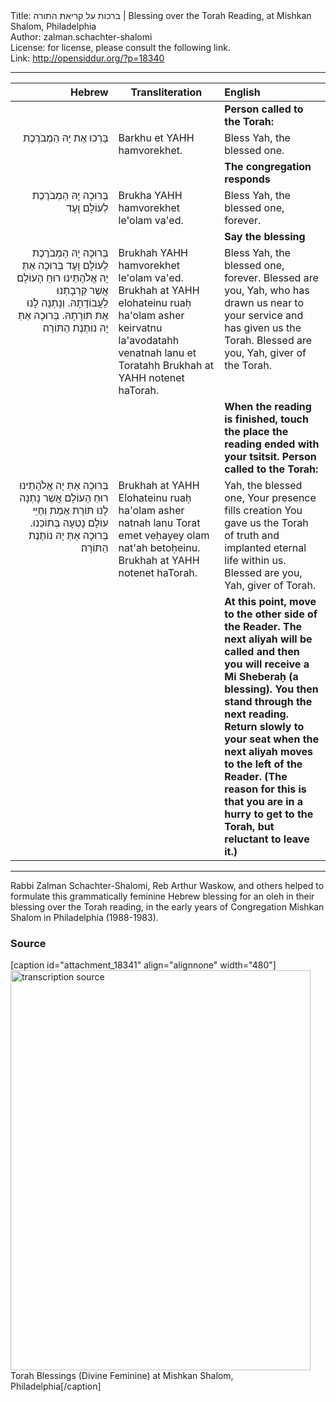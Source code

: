 <html>
<head></head>
<body>
Title: ברכות על קריאת התורה | Blessing over the Torah Reading, at Mishkan Shalom, Philadelphia<br />
Author: zalman.schachter-shalomi<br />
License: for license, please consult the following link.<br />
Link: <a href="http://opensiddur.org/?p=18340">http://opensiddur.org/?p=18340</a>
<p />
<hr />

<table style="margin-left: auto;margin-right: auto;" class="draggable">
<thead><tr><th id="x" style="text-align: right;">Hebrew</th><th>Transliteration</th><th style="text-align: left;">English</th></tr></thead>
<tbody>
<tr><td style="vertical-align:top;" width="32%">
<div class="liturgy" style="text-align: right;"><span lang="he">

</span></div>
</td>
 
<td style="vertical-align:top;" width="33%">
<div class="english">

</span></div>
</td>
 
<td style="vertical-align:top;" width="33%">
<div class="english">
<strong>Person called to the Torah:</strong>
</div>
</td></tr>


<tr><td style="vertical-align:top;" width="32%">
<div class="liturgy" style="text-align: right;"><span lang="he">
בָּרְכוּ אֶת יָהּ הַמְבֹרֶכֶת
</span></div>
</td>
 
<td style="vertical-align:top;" width="33%">
<div class="english">
Barkhu et YAHH hamvorekhet.
</span></div>
</td>
 
<td style="vertical-align:top;" width="33%">
<div class="english">
Bless Yah, the blessed one.
</div>
</td></tr>


<tr><td style="vertical-align:top;" width="32%">
<div class="liturgy" style="text-align: right;"><span lang="he">

</span></div>
</td>
 
<td style="vertical-align:top;" width="33%">
<div class="english">

</span></div>
</td>
 
<td style="vertical-align:top;" width="33%">
<div class="english">
<strong>The congregation responds</strong>
</div>
</td></tr>


<tr><td style="vertical-align:top;" width="32%">
<div class="liturgy" style="text-align: right;"><span lang="he">
בְּרוּכָה יָהּ הַמְבֹרֶכֶת לְעוֹלָם וָעֶד
</span></div>
</td>
 
<td style="vertical-align:top;" width="33%">
<div class="english">
Brukha YAHH hamvorekhet le'olam va'ed.
</span></div>
</td>
 
<td style="vertical-align:top;" width="33%">
<div class="english">
Bless Yah, the blessed one, forever.
</div>
</td></tr>


<tr><td style="vertical-align:top;" width="32%">
<div class="liturgy" style="text-align: right;"><span lang="he">

</span></div>
</td>
 
<td style="vertical-align:top;" width="33%">
<div class="english">

</span></div>
</td>
 
<td style="vertical-align:top;" width="33%">
<div class="english">
<strong>Say the blessing</strong>
</div>
</td></tr>


<tr><td style="vertical-align:top;" width="32%">
<div class="liturgy" style="text-align: right;"><span lang="he">
בְּרוּכָה יָהּ הַמְבֹרֶכֶת לְעוֹלָם וָעֶד
בְּרוּכָה אַתְּ יָהּ אֱלֹהָתֵינוּ רוּחַ הָעוֹלָם
אֲשֶׁר קֵרְבָתְנוּ לַעֲבוֹדָתָהּ.
וְנָתְנָה לָנוּ אֶת תּוֹרָתָהּ.
בְּרוּכָה אַתְּ יָהּ נוֹתֶנֶת הַתּוֹרָה׃
</span></div>
</td>
 
<td style="vertical-align:top;" width="33%">
<div class="english">
Brukhah YAHH hamvorekhet le'olam va'ed.
Brukhah at YAHH elohateinu ruaḥ ha'olam
asher keirvatnu la'avodatahh
venatnah lanu et Toratahh
Brukhah at YAHH notenet haTorah.
</span></div>
</td>
 
<td style="vertical-align:top;" width="33%">
<div class="english">
Bless Yah, the blessed one, forever.
Blessed are you, Yah, 
who has drawn us near to your service 
and has given us the Torah.
Blessed are you, Yah, giver of the Torah.
</div>
</td></tr>


<tr><td style="vertical-align:top;" width="32%">
<div class="liturgy" style="text-align: right;"><span lang="he">

</span></div>
</td>
 
<td style="vertical-align:top;" width="33%">
<div class="english">

</span></div>
</td>
 
<td style="vertical-align:top;" width="33%">
<div class="english">
<strong>When the reading is finished, touch the place the reading ended with your tsitsit.
Person called to the Torah:</strong>
</div>
</td></tr>


<tr><td style="vertical-align:top;" width="32%">
<div class="liturgy" style="text-align: right;"><span lang="he">
בְּרוּכָה אַתְּ יָה אֱלֹהָתֵינוּ רוּחַ הָעוֹלָם
אֲשֶׁר נָתְנָה לָנוּ תּוֹרַת אֶמֶת
וְחַיֵּי עוֹלָם נָטְעָה בְּתוֹכֵנוּ.
בְּרוּכָה אַתְּ יָהּ נוֹתֶנֶת הַתּוֹרָה׃
</span></div>
</td>
 
<td style="vertical-align:top;" width="33%">
<div class="english">
Brukhah at YAHH Elohateinu ruaḥ ha'olam
asher natnah lanu Torat emet
veḥayey olam nat'ah betoḥeinu.
Brukhah at YAHH notenet haTorah.
</span></div>
</td>
 
<td style="vertical-align:top;" width="33%">
<div class="english">
Yah, the blessed one, Your presence fills creation
You gave us the Torah of truth
and implanted eternal life within us.
Blessed are you, Yah, giver of Torah.
</div>
</td></tr>


<tr><td style="vertical-align:top;" width="32%">
<div class="liturgy" style="text-align: right;"><span lang="he">

</span></div>
</td>
 
<td style="vertical-align:top;" width="33%">
<div class="english">

</span></div>
</td>
 
<td style="vertical-align:top;" width="33%">
<div class="english">
<strong>At this point, move to the other side of the Reader. The next aliyah will be called and then you will receive a Mi Sheberaḥ (a blessing). You then stand through the next reading. Return slowly to your seat when the next aliyah moves to the left of the Reader. (The reason for this is that you are in a hurry to get to the Torah, but reluctant to leave it.)</strong>
</div>
</td></tr>
</tbody></table>

<hr />

Rabbi Zalman Schachter-Shalomi, Reb Arthur Waskow, and others helped to formulate this grammatically feminine Hebrew blessing for an oleh in their blessing over the Torah reading, in the early years of Congregation Mishkan Shalom in Philadelphia (1988-1983).

<h3>Source</h3>

[caption id="attachment_18341" align="alignnone" width="480"]<a href="https://opensiddur.org/wp-content/uploads/2017/11/Torah-Blessings-Feminine-e1512105426549.jpg"><img src="https://opensiddur.org/wp-content/uploads/2017/11/Torah-Blessings-Feminine-e1512105426549.jpg" alt="transcription source" width="480" height="640" class="size-full wp-image-18341" /></a> Torah Blessings (Divine Feminine) at Mishkan Shalom, Philadelphia[/caption]
</body>
</html>